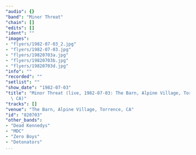 ```yaml
---
"audio": {}
"band": "Minor Threat"
"chain": []
"edits": []
"ident": ""
"images":
- "flyers/1982-07-03_2.jpg"
- "flyers/1982-07-03.jpg"
- "flyers/19820703a.jpg"
- "flyers/19820703b.jpg"
- "flyers/19820703d.jpg"
"info": ""
"recorded": ""
"setlist": ""
"show_date": "1982-07-03"
"title": "Minor Threat (live, 1982-07-03: The Barn, Alpine Village, Torrence,\
  \ CA)"
"tracks": []
"venue": "The Barn, Alpine Village, Torrence, CA"
"id": "820703"
"other_bands":
- "Dead Kennedys"
- "MDC"
- "Zero Boys"
- "Detonators"
...
```

